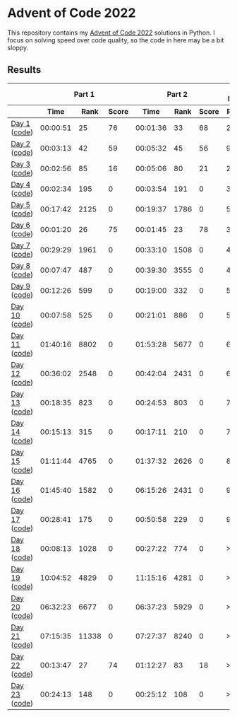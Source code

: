 # Advent of Code 2022

This repository contains my [Advent of Code 2022](https://adventofcode.com/2022) solutions in Python. I focus on solving speed over code quality, so the code in here may be a bit sloppy.

## Results

<!-- This table is generated by scripts/readme.py, do not update it manually -->
<!-- results-start -->
<table>
    <thead>
        <tr>
            <th></th>
            <th colspan="3">Part 1</th>
            <th colspan="3">Part 2</th>
            <th colspan="2">Overall leaderboard</th>
        </tr>
        <tr>
            <th></th>
            <th>Time</th>
            <th>Rank</th>
            <th>Score</th>
            <th>Time</th>
            <th>Rank</th>
            <th>Score</th>
            <th>Rank</th>
            <th>Score</th>
        </tr>
    </thead>
    <tbody>
        <tr>
            <td>
                <a href="https://adventofcode.com/2022/day/1">Day 1</a>
                (<a href="https://github.com/jmerle/advent-of-code-2022/tree/master/src/day01">code</a>)
            </td>
            <td>00:00:51</td>
            <td>25</td>
            <td>76</td>
            <td>00:01:36</td>
            <td>33</td>
            <td>68</td>
            <td>24</td>
            <td>144</td>
        </tr>
        <tr>
            <td>
                <a href="https://adventofcode.com/2022/day/2">Day 2</a>
                (<a href="https://github.com/jmerle/advent-of-code-2022/tree/master/src/day02">code</a>)
            </td>
            <td>00:03:13</td>
            <td>42</td>
            <td>59</td>
            <td>00:05:32</td>
            <td>45</td>
            <td>56</td>
            <td>9</td>
            <td>259</td>
        </tr>
        <tr>
            <td>
                <a href="https://adventofcode.com/2022/day/3">Day 3</a>
                (<a href="https://github.com/jmerle/advent-of-code-2022/tree/master/src/day03">code</a>)
            </td>
            <td>00:02:56</td>
            <td>85</td>
            <td>16</td>
            <td>00:05:06</td>
            <td>80</td>
            <td>21</td>
            <td>26</td>
            <td>296</td>
        </tr>
        <tr>
            <td>
                <a href="https://adventofcode.com/2022/day/4">Day 4</a>
                (<a href="https://github.com/jmerle/advent-of-code-2022/tree/master/src/day04">code</a>)
            </td>
            <td>00:02:34</td>
            <td>195</td>
            <td>0</td>
            <td>00:03:54</td>
            <td>191</td>
            <td>0</td>
            <td>37</td>
            <td>296</td>
        </tr>
        <tr>
            <td>
                <a href="https://adventofcode.com/2022/day/5">Day 5</a>
                (<a href="https://github.com/jmerle/advent-of-code-2022/tree/master/src/day05">code</a>)
            </td>
            <td>00:17:42</td>
            <td>2125</td>
            <td>0</td>
            <td>00:19:37</td>
            <td>1786</td>
            <td>0</td>
            <td>50</td>
            <td>296</td>
        </tr>
        <tr>
            <td>
                <a href="https://adventofcode.com/2022/day/6">Day 6</a>
                (<a href="https://github.com/jmerle/advent-of-code-2022/tree/master/src/day06">code</a>)
            </td>
            <td>00:01:20</td>
            <td>26</td>
            <td>75</td>
            <td>00:01:45</td>
            <td>23</td>
            <td>78</td>
            <td>36</td>
            <td>449</td>
        </tr>
        <tr>
            <td>
                <a href="https://adventofcode.com/2022/day/7">Day 7</a>
                (<a href="https://github.com/jmerle/advent-of-code-2022/tree/master/src/day07">code</a>)
            </td>
            <td>00:29:29</td>
            <td>1961</td>
            <td>0</td>
            <td>00:33:10</td>
            <td>1508</td>
            <td>0</td>
            <td>41</td>
            <td>449</td>
        </tr>
        <tr>
            <td>
                <a href="https://adventofcode.com/2022/day/8">Day 8</a>
                (<a href="https://github.com/jmerle/advent-of-code-2022/tree/master/src/day08">code</a>)
            </td>
            <td>00:07:47</td>
            <td>487</td>
            <td>0</td>
            <td>00:39:30</td>
            <td>3555</td>
            <td>0</td>
            <td>46</td>
            <td>449</td>
        </tr>
        <tr>
            <td>
                <a href="https://adventofcode.com/2022/day/9">Day 9</a>
                (<a href="https://github.com/jmerle/advent-of-code-2022/tree/master/src/day09">code</a>)
            </td>
            <td>00:12:26</td>
            <td>599</td>
            <td>0</td>
            <td>00:19:00</td>
            <td>332</td>
            <td>0</td>
            <td>53</td>
            <td>449</td>
        </tr>
        <tr>
            <td>
                <a href="https://adventofcode.com/2022/day/10">Day 10</a>
                (<a href="https://github.com/jmerle/advent-of-code-2022/tree/master/src/day10">code</a>)
            </td>
            <td>00:07:58</td>
            <td>525</td>
            <td>0</td>
            <td>00:21:01</td>
            <td>886</td>
            <td>0</td>
            <td>58</td>
            <td>449</td>
        </tr>
        <tr>
            <td>
                <a href="https://adventofcode.com/2022/day/11">Day 11</a>
                (<a href="https://github.com/jmerle/advent-of-code-2022/tree/master/src/day11">code</a>)
            </td>
            <td>01:40:16</td>
            <td>8802</td>
            <td>0</td>
            <td>01:53:28</td>
            <td>5677</td>
            <td>0</td>
            <td>62</td>
            <td>449</td>
        </tr>
        <tr>
            <td>
                <a href="https://adventofcode.com/2022/day/12">Day 12</a>
                (<a href="https://github.com/jmerle/advent-of-code-2022/tree/master/src/day12">code</a>)
            </td>
            <td>00:36:02</td>
            <td>2548</td>
            <td>0</td>
            <td>00:42:04</td>
            <td>2431</td>
            <td>0</td>
            <td>68</td>
            <td>449</td>
        </tr>
        <tr>
            <td>
                <a href="https://adventofcode.com/2022/day/13">Day 13</a>
                (<a href="https://github.com/jmerle/advent-of-code-2022/tree/master/src/day13">code</a>)
            </td>
            <td>00:18:35</td>
            <td>823</td>
            <td>0</td>
            <td>00:24:53</td>
            <td>803</td>
            <td>0</td>
            <td>74</td>
            <td>449</td>
        </tr>
        <tr>
            <td>
                <a href="https://adventofcode.com/2022/day/14">Day 14</a>
                (<a href="https://github.com/jmerle/advent-of-code-2022/tree/master/src/day14">code</a>)
            </td>
            <td>00:15:13</td>
            <td>315</td>
            <td>0</td>
            <td>00:17:11</td>
            <td>210</td>
            <td>0</td>
            <td>79</td>
            <td>449</td>
        </tr>
        <tr>
            <td>
                <a href="https://adventofcode.com/2022/day/15">Day 15</a>
                (<a href="https://github.com/jmerle/advent-of-code-2022/tree/master/src/day15">code</a>)
            </td>
            <td>01:11:44</td>
            <td>4765</td>
            <td>0</td>
            <td>01:37:32</td>
            <td>2626</td>
            <td>0</td>
            <td>89</td>
            <td>449</td>
        </tr>
        <tr>
            <td>
                <a href="https://adventofcode.com/2022/day/16">Day 16</a>
                (<a href="https://github.com/jmerle/advent-of-code-2022/tree/master/src/day16">code</a>)
            </td>
            <td>01:45:40</td>
            <td>1582</td>
            <td>0</td>
            <td>06:15:26</td>
            <td>2431</td>
            <td>0</td>
            <td>92</td>
            <td>449</td>
        </tr>
        <tr>
            <td>
                <a href="https://adventofcode.com/2022/day/17">Day 17</a>
                (<a href="https://github.com/jmerle/advent-of-code-2022/tree/master/src/day17">code</a>)
            </td>
            <td>00:28:41</td>
            <td>175</td>
            <td>0</td>
            <td>00:50:58</td>
            <td>229</td>
            <td>0</td>
            <td>97</td>
            <td>449</td>
        </tr>
        <tr>
            <td>
                <a href="https://adventofcode.com/2022/day/18">Day 18</a>
                (<a href="https://github.com/jmerle/advent-of-code-2022/tree/master/src/day18">code</a>)
            </td>
            <td>00:08:13</td>
            <td>1028</td>
            <td>0</td>
            <td>00:27:22</td>
            <td>774</td>
            <td>0</td>
            <td>>100</td>
            <td>449</td>
        </tr>
        <tr>
            <td>
                <a href="https://adventofcode.com/2022/day/19">Day 19</a>
                (<a href="https://github.com/jmerle/advent-of-code-2022/tree/master/src/day19">code</a>)
            </td>
            <td>10:04:52</td>
            <td>4829</td>
            <td>0</td>
            <td>11:15:16</td>
            <td>4281</td>
            <td>0</td>
            <td>>100</td>
            <td>449</td>
        </tr>
        <tr>
            <td>
                <a href="https://adventofcode.com/2022/day/20">Day 20</a>
                (<a href="https://github.com/jmerle/advent-of-code-2022/tree/master/src/day20">code</a>)
            </td>
            <td>06:32:23</td>
            <td>6677</td>
            <td>0</td>
            <td>06:37:23</td>
            <td>5929</td>
            <td>0</td>
            <td>>100</td>
            <td>449</td>
        </tr>
        <tr>
            <td>
                <a href="https://adventofcode.com/2022/day/21">Day 21</a>
                (<a href="https://github.com/jmerle/advent-of-code-2022/tree/master/src/day21">code</a>)
            </td>
            <td>07:15:35</td>
            <td>11338</td>
            <td>0</td>
            <td>07:27:37</td>
            <td>8240</td>
            <td>0</td>
            <td>>100</td>
            <td>449</td>
        </tr>
        <tr>
            <td>
                <a href="https://adventofcode.com/2022/day/22">Day 22</a>
                (<a href="https://github.com/jmerle/advent-of-code-2022/tree/master/src/day22">code</a>)
            </td>
            <td>00:13:47</td>
            <td>27</td>
            <td>74</td>
            <td>01:12:27</td>
            <td>83</td>
            <td>18</td>
            <td>>100</td>
            <td>541</td>
        </tr>
        <tr>
            <td>
                <a href="https://adventofcode.com/2022/day/23">Day 23</a>
                (<a href="https://github.com/jmerle/advent-of-code-2022/tree/master/src/day23">code</a>)
            </td>
            <td>00:24:13</td>
            <td>148</td>
            <td>0</td>
            <td>00:25:12</td>
            <td>108</td>
            <td>0</td>
            <td>>100</td>
            <td>541</td>
        </tr>
    </tbody>
</table>
<!-- results-end -->
